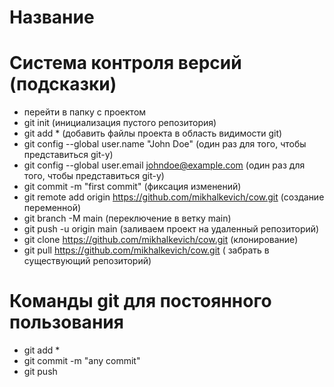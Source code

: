 # Название
 
 
# Система контроля версий (подсказки)
- перейти в папку с проектом
- git init (инициализация пустого репозитория)
- git add * (добавить файлы проекта в область видимости git)
- git config --global user.name "John Doe" (один раз для того, чтобы представиться git-у)
- git config --global user.email johndoe@example.com (один раз для того, чтобы представиться git-у)
- git commit -m "first commit" (фиксация изменений)
- git remote add origin https://github.com/mikhalkevich/cow.git (создание переменной)
- git branch -M main (переключение в ветку main)
- git push -u origin main (заливаем проект на удаленный репозиторий)
- git clone https://github.com/mikhalkevich/cow.git (клонирование)
- git pull https://github.com/mikhalkevich/cow.git ( забрать в существующий репозиторий)

# Команды git для постоянного пользования
- git add *
- git commit -m "any commit"
- git push